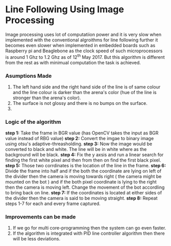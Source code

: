 # Line Following Using Image Processing

Image processing uses lot of computatiion power and it is very slow when implemented with the conventional algroithms for 
line following further it becomes even slower when implemented in embedded boards such as Raspberry pi and Beaglebone as the 
clock speed of such microprocessors is around 1 Ghz to 1.2 Ghz as of 12<sup>th</sup> May 2017. But this algorithm is different 
from the rest as with minimual computation the task is achieved. 

### Asumptions Made

 1. The left hand side and the right hand side of the line is of same colour and the line colour is darker than the arena's color (hue of the line is stronger than the arena's color).
 2. The surface is not glossy and there is no bumps on the surface.
 3. 

### Logic of the algorithm

  **step 1:** Take the frame in BGR value (has OpenCV takes the input as BGR value instead of RBG value)
  **step 2:** Convert the imgae to binary image using otsu's adaptive-threasholding.
  **step 3:** Now the image would be converted to black and white. The line will be in white where as the background will be black.
  **step 4:** Fix the y axsis and run a linear search for finding the first white pixel and then from then on find the first black
              pixel. 
  **step 5:** Those two corrdinates is the location of the line in the frame.
  **step 6:** Divide the frame into half and if the both the coordinate are lying on left of the divider then the camera is 
              moving towards right ( the camera might be mounted on the bot ) and if the both pixel coordinate is lying to the 
              right then the camera is moving left. Change the movement of the bot accordling to bring back on line.
  **step 7:** If the coordinates is located at either sides of the divider then the camera is said to be moving straight. 
  **step 8:** Repeat steps 1-7 for each and every frame captured. 
  
### Improvements can be made

  1. If we go for multi core-programming then the system can go even faster.
  2. If the algorithm is integrated with PID line controller algorithm then there will be less deviations.

 
